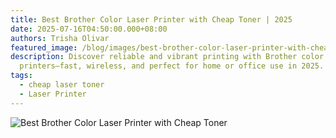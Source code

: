 ```yaml
---
title: Best Brother Color Laser Printer with Cheap Toner | 2025
date: 2025-07-16T04:50:00.000+08:00
authors: Trisha Olivar
featured_image: /blog/images/best-brother-color-laser-printer-with-cheap-toner-2025.png
description: Discover reliable and vibrant printing with Brother color laser
  printers—fast, wireless, and perfect for home or office use in 2025.
tags:
  - cheap laser toner
  - Laser Printer
---
```

![Best Brother Color Laser Printer with Cheap Toner](/blog/images/best-brother-color-laser-printer-with-cheap-toner-2025.png "Best Brother Color Laser Printer with Cheap Toner 2025")
